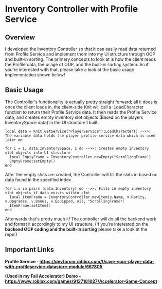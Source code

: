 # Inventory Controller with Profile Service

## Overview
I developed the Inventory Controller so that it can easily read data returned from Profile Service and implement them into my UI structure through OOP and built-in sorting. The primary concepts to look at is how the client reads the Profile data, the usage of OOP, and the built-in sorting system. So if you're interested with that, please take a look at the basic usage implementation shown below!

## Basic Usage 
The Controller's functionality is actually pretty straight forward; all it does is once the client loads in, the client-side Knit will call a :LoadCharacter function to return their Profile Service data. It then reads the Profile Service data, and creates empty inventory slot objects (Based on the players InventorySpace data) in the UI structure I built.
```
local data = Knit.GetService("PlayerService"):LoadCharacter() -->>: The variable data holds the player profile service data which is used later on

for i = 1, data.InventorySpace, 1 do -->>: Creates empty inventory slot objects into UI structure
  local EmptyFrame = InventoryController.newEmpty("ScrollingFrame")
  EmptyFrame:setEmpty()
end
```
After the empty slots are created, the Controller will fill the slots in based on data found in the specified index
```
for i,v in pairs (data.Inventory) do -->>: Fills in empty inventory slot objects if data exists within slot
  local ItemFrame = InventoryController.newItem(v.Name, v.Rarity, v.Upgrades, v.Bonus, v.Equipped, nil, "ScrollingFrame")
  ItemFrame:setItem()
end
```
Afterwards that's pretty much it! The controller will do all the backend work and format it accordingly to my UI structure. (If you're interested on the **backend OOP coding and the built-in sorting** please take a look at the repo!)

## Important Links
**Profile Service - https://devforum.roblox.com/t/save-your-player-data-with-profileservice-datastore-module/667805**

**(Used in my Fall Accelerator) Demo - https://www.roblox.com/games/9127181027/Accelerator-Game-Concept**
